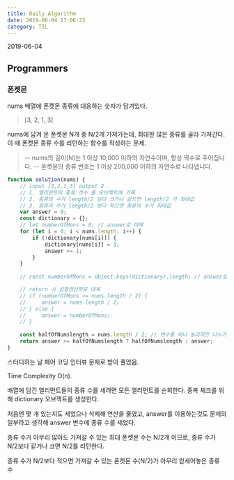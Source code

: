 ```yaml
---
title: Daily Algorithm
date: 2019-06-04 17:06:23
category: TIL
---
```

2019-06-04
## Programmers
### 폰켓몬

nums 배열에 폰켓몬 종류에 대응하는 숫자가 담겨있다.
> [3, 2, 1, 3]

nums에 담겨 온 폰켓몬 N개 중 N/2개 가져가는데, 최대한 많은 종류를 골라 가져간다.
이 때 폰켓몬 종류 수를 리턴하는 함수를 작성하는 문제.

> -- nums의 길이(N)는 1 이상 10,000 이하의 자연수이며, 항상 짝수로 주어집니다.
-- 폰켓몬의 종류 번호는 1 이상 200,000 이하의 자연수로 나타냅니다.

```javascript
function solution(nums) {
    // input [3,2,1,3] output 2
    // 1. 엘리먼트의 종류:갯수 를 오브젝트에 기록
    // 2. 종류의 수가 length/2 보다 크거나 같으면 length/2 가 최대값
    // 3. 종류의 수가 length/2 보다 작으면 종류의 수가 최대값
    var answer = 0;
    const dictionary = {};
    // let numberOfMons = 0; // answer로 대체
    for (let i = 0; i < nums.length; i++) {
        if (!dictionary[nums[i]]) {
            dictionary[nums[i]] = 1;
            answer += 1;
        }
    }
    
    // const numberOfMons = Object.keys(dictionary).length; // answer로 대체

    // return 시 삼항연산자로 대체
    // if (numberOfMons >= nums.length / 2) {
    //     answer = nums.length / 2;
    // } else {
    //     answer = numberOfMons;
    // }
    
    const halfOfNumslength = nums.length / 2; // 변수를 하나 늘리지만 나누기 연산을 한번만 하기 위함
    return answer >= halfOfNumslength ? halfOfNumslength : answer;
}
```

스터디하는 날 페어 코딩 인터뷰 문제로 받아 풀었음.

Time Complexity O(n).

배열에 담긴 엘리먼트들의 종류 수를 세려면 모든 엘리먼트를 순회한다. 중복 체크를 위해 dictionary 오브젝트를 생성한다.

처음엔 몇 개 있는지도 세었으나 삭제해 연산을 줄였고, answer를 이용하는것도 문제의 일부라고 생각해 answer 변수에 종류 수를 세었다.

종류 수가 아무리 많아도 가져갈 수 있는 최대 폰켓몬 수는 N/2개 이므로, 종류 수가 N/2보다 같거나 크면 N/2를 리턴한다.

종류 수가 N/2보다 적으면 가져갈 수 있는 폰켓몬 수(N/2)가 아무리 컫세어놓은 종류 수
<!--stackedit_data:
eyJoaXN0b3J5IjpbMTQ0MDI0NzIsMTg2MzAxMDU2NV19
-->